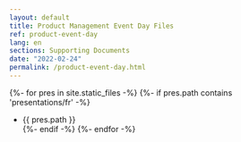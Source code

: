 ```yaml
---
layout: default
title: Product Management Event Day Files
ref: product-event-day
lang: en
sections: Supporting Documents
date: "2022-02-24"
permalink: /product-event-day.html
---
```

<!-- markdownlint-disable MD033 -->

{%- for pres in site.static_files -%}
    {%- if pres.path contains 'presentations/fr' -%}
- {{ pres.path }}<br>
    {%- endif -%}
{%- endfor -%}